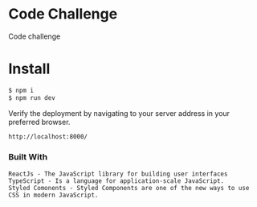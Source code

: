 # Code Challenge

Code challenge

# Install

```sh
$ npm i 
$ npm run dev
```
Verify the deployment by navigating to your server address in your preferred browser.

```sh
http://localhost:8000/
```
### Built With

    ReactJs - The JavaScript library for building user interfaces
    TypeScript - Is a language for application-scale JavaScript.
    Styled Comonents - Styled Components are one of the new ways to use CSS in modern JavaScript.

